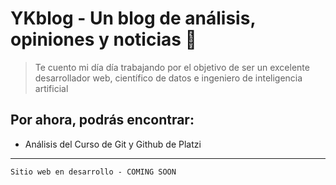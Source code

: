# YKblog - Un blog de análisis, opiniones y noticias 🚀
> Te cuento mi día día trabajando por el objetivo de ser un excelente desarrollador web, científico de datos e ingeniero de inteligencia artificial

## Por ahora, podrás encontrar:
 * Análisis del Curso de Git y Github de Platzi 


------------


`Sitio web en desarrollo - COMING SOON`
